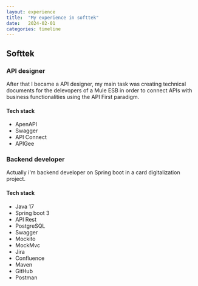 ```yaml
---
layout: experience
title:  "My experience in softtek"
date:   2024-02-01
categories: timeline
---
```


## Softtek

### API designer

After that I became a API designer, my main task was creating technical documents for the delevopers of a Mule ESB in order to connect APIs with business functionalities using the API First paradigm.

#### Tech stack
- ApenAPI
- Swagger
- API Connect
- APIGee

### Backend developer

Actually i'm backend developer on Spring boot in a card digitalization project.

#### Tech stack
- Java 17
- Spring boot 3
- API Rest
- PostgreSQL
- Swagger
- Mockito
- MockMvc
- Jira
- Confluence
- Maven
- GitHub
- Postman